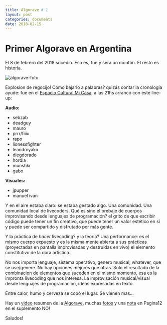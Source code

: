 ```yaml
---
title: Algorave # 1
layout: post
categories: documents
date: 2018-02-15
---
```



# Primer Algorave en Argentina

El 8 de febrero del 2018 sucedió. Eso es, fue y será un montón. El resto es historia.

![algorave-foto](https://github.com/livecodear/livecodear.github.io/blob/master/assets/algorave_20180208/algorave.jpg?raw=true)

Explosion de regocijo! Cómo  bajarlo a palabras? quizás contar la cronología ayude: fue en el [Espacio Cultural Mi Casa], a las 21hs arrancó con este line-up:

**Audio:**

* sebzab
* deadguy
* mauro
* prrr/fiiiu
* rapo
* lionessfighter
* leandroyako
* diegdorado
* hordia
* munshkr
* gabo


**Visuales:**

* jpupper
* manuel ivan


Y en el aire estaba claro: se estaba gestado algo. Una comunidad. Una comunidad local de livecoders.
Qué es sino el brebaje de cuerpos improvisando desde lenguajes de programación? el grito de que escribir código puede tener un fin creativo, que puede tener un valor estético en sí y puede ser compartido y disfrutado por más gente.

Y la práctica  de *hacer* livecoding? y la teoría? Una performance: es el mismo cuerpo expuesto y es la misma mente abierta a sus prácticas (proyectadas en pantalla improvisadas y destruidas en vivo) el elemento constitutivo de la obra artística.

No nos importa lenguaje, sistema operativo, genero musical, whatever, que se use/genere. No hay opciones mejores que otras. Solo el resultado de la combinacion de elementos que suceden en el mismo momento, esa es la impronta livecoding que nos interesa.
La improvisación musical/visual desde lenguajes de programación, ideas expresadas en texto.

Entre calor, humo y cerveza se copó el lugar. Se vienen mas...

Hay un [video](https://www.youtube.com/watch?v=2xRLHFfhBA8) resumen de la [Algorave](https://algorave.com/), muchas [fotos](https://www.facebook.com/pg/Nicolas-Croce-ph-518061288556158/photos/?tab=album&album_id=553897218305898) y una [nota](https://www.pagina12.com.ar/95692-la-conexion-local) en Pagina12 en el suplemento NO!

Saludos!

[Espacio Cultural Mi Casa]: https://www.facebook.com/MiCasa787/
[video]: https://www.youtube.com/watch?v=2xRLHFfhBA8
[fotos]: https://www.facebook.com/pg/Nicolas-Croce-ph-518061288556158/photos/?tab=album&album_id=553897218305898
[nota]: https://www.pagina12.com.ar/95692-la-conexion-local
[Algorave]: https://algorave.com/

